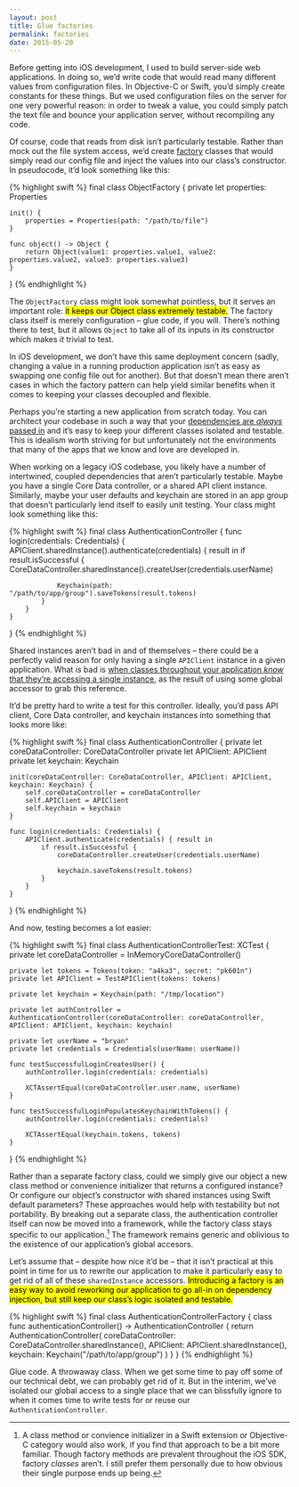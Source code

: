 ```yaml
---
layout: post
title: Glue factories
permalink: factories
date: 2015-05-20
---
```


Before getting into iOS development, I used to build server-side web applications. In doing so, we’d write code that would read many different values from configuration files. In Objective-C or Swift, you’d simply create constants for these things. But we used configuration files on the server for one very powerful reason: in order to tweak a value, you could simply patch the text file and bounce your application server, without recompiling any code.

Of course, code that reads from disk isn’t particularly testable. Rather than mock out the file system access, we’d create [factory](http://en.wikipedia.org/wiki/Factory_(object-oriented_programming)) classes that would simply read our config file and inject the values into our class’s constructor. In pseudocode, it’d look something like this:

{% highlight swift %}
final class ObjectFactory {
    private let properties: Properties

    init() {
        properties = Properties(path: "/path/to/file")
    }

    func object() -> Object {
        return Object(value1: properties.value1, value2: properties.value2, value3: properties.value3)
    }
}
{% endhighlight %}

The `ObjectFactory` class might look somewhat pointless, but it serves an important role: <mark>it keeps our Object class extremely testable.</mark> The factory class itself is merely configuration – glue code, if you will. There’s nothing there to test, but it allows `Object` to take all of its inputs in its constructor which makes _it_ trivial to test.

In iOS development, we don’t have this same deployment concern (sadly, changing a value in a running production application isn’t as easy as swapping one config file out for another). But that doesn’t mean there aren’t cases in which the factory pattern can help yield similar benefits when it comes to keeping your classes decoupled and flexible.

Perhaps you’re starting a new application from scratch today. You can architect your codebase in such a way that your [dependencies are *always* passed in](http://irace.me/di) and it’s easy to keep your different classes isolated and testable. This is idealism worth striving for but unfortunately not the environments that many of the apps that we know and love are developed in.

When working on a legacy iOS codebase, you likely have a number of intertwined, coupled dependencies that aren’t particularly testable. Maybe you have a single Core Data controller, or a shared API client instance. Similarly, maybe your user defaults and keychain are stored in an app group that doesn’t particularly lend itself to easily unit testing. Your class might look something like this:

{% highlight swift %}
final class AuthenticationController {
    func login(credentials: Credentials) {
        APIClient.sharedInstance().authenticate(credentials) { result in
            if result.isSuccessful {
                CoreDataController.sharedInstance().createUser(credentials.userName)

                Keychain(path: "/path/to/app/group").saveTokens(result.tokens)
            }
        }
    }
}
{% endhighlight %}

Shared instances aren’t bad in and of themselves – there could be a perfectly valid reason for only having a single `APIClient` instance in a given application. What *is* bad is [when classes throughout your application *know* that they’re accessing a single instance](http://blog.segiddins.me/2014/10/05/why-i-never-write-singletons/), as the result of using some global accessor to grab this reference.

It’d be pretty hard to write a test for this controller. Ideally, you’d pass API client, Core Data controller, and keychain instances into something that looks more like:

{% highlight swift %}
final class AuthenticationController {
    private let coreDataController: CoreDataController
    private let APIClient: APIClient
    private let keychain: Keychain

    init(coreDataController: CoreDataController, APIClient: APIClient, keychain: Keychain) {
        self.coreDataController = coreDataController
        self.APIClient = APIClient
        self.keychain = keychain
    }

    func login(credentials: Credentials) {
        APIClient.authenticate(credentials) { result in
            if result.isSuccessful {
                coreDataController.createUser(credentials.userName)

                keychain.saveTokens(result.tokens)
            }
        }
    }
}
{% endhighlight %}

And now, testing becomes a lot easier:

{% highlight swift %}
final class AuthenticationControllerTest: XCTest {
    private let coreDataController = InMemoryCoreDataController()

    private let tokens = Tokens(token: "a4ka3", secret: "pk601n")
    private let APIClient = TestAPIClient(tokens: tokens)

    private let keychain = Keychain(path: "/tmp/location")

    private let authController = AuthenticationController(coreDataController: coreDataController, APIClient: APIClient, keychain: keychain)

    private let userName = "bryan"
    private let credentials = Credentials(userName: userName))

    func testSuccessfulLoginCreatesUser() {
        authController.login(credentials: credentials)

        XCTAssertEqual(coreDataController.user.name, userName)
    }

    func testSuccessfulLoginPopulatesKeychainWithTokens() {
        authController.login(credentials: credentials)

        XCTAssertEqual(keychain.tokens, tokens)
    }
}
{% endhighlight %}

Rather than a separate factory class, could we simply give our object a new class method or convenience initializer that returns a configured instance? Or configure our object’s constructor with shared instances using Swift default parameters? These approaches would help with testability but not portability. By breaking out a separate class, the authentication controller itself can now be moved into a framework, while the factory class stays specific to our application.[^1] The framework remains generic and oblivious to the existence of our application’s global accesors.

Let’s assume that – despite how nice it’d be – that it isn’t practical at this point in time for us to rewrite our application to make it particularly easy to get rid of all of these `sharedInstance` accessors. <mark>Introducing a factory is an easy way to avoid reworking our application to go all-in on dependency injection, but still keep our class’s logic isolated and testable.</mark>

{% highlight swift %}
final class AuthenticationControllerFactory {
    class func authenticationController() -> AuthenticationController {
        return AuthenticationController(
            coreDataController: CoreDataController.sharedInstance(),
            APIClient: APIClient.sharedInstance(),
            keychain: Keychain("/path/to/app/group")
        )
    }
}
{% endhighlight %}

Glue code. A throwaway class. When we get some time to pay off some of our technical debt, we can probably get rid of it. But in the interim, we’ve isolated our global access to a single place that we can blissfully ignore to when it comes time to write tests for or reuse our `AuthenticationController`.

[^1]: A class method or convience initializer in a Swift extension or Objective-C category would also work, if you find that approach to be a bit more familiar. Though factory methods are prevalent throughout the iOS SDK, factory *classes* aren’t. I still prefer them personally due to how obvious their single purpose ends up being.
